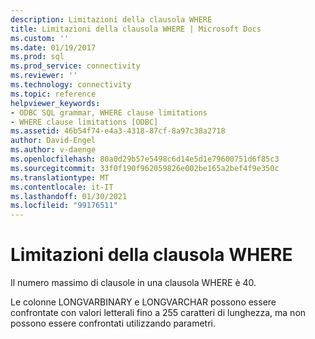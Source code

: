```yaml
---
description: Limitazioni della clausola WHERE
title: Limitazioni della clausola WHERE | Microsoft Docs
ms.custom: ''
ms.date: 01/19/2017
ms.prod: sql
ms.prod_service: connectivity
ms.reviewer: ''
ms.technology: connectivity
ms.topic: reference
helpviewer_keywords:
- ODBC SQL grammar, WHERE clause limitations
- WHERE clause limitations [ODBC]
ms.assetid: 46b54f74-e4a3-4318-87cf-8a97c38a2718
author: David-Engel
ms.author: v-daenge
ms.openlocfilehash: 80a0d29b57e5498c6d14e5d1e79600751d6f85c3
ms.sourcegitcommit: 33f0f190f962059826e002be165a2bef4f9e350c
ms.translationtype: MT
ms.contentlocale: it-IT
ms.lasthandoff: 01/30/2021
ms.locfileid: "99176511"
---
```

# <a name="where-clause-limitations"></a>Limitazioni della clausola WHERE
Il numero massimo di clausole in una clausola WHERE è 40.  
  
 Le colonne LONGVARBINARY e LONGVARCHAR possono essere confrontate con valori letterali fino a 255 caratteri di lunghezza, ma non possono essere confrontati utilizzando parametri.
